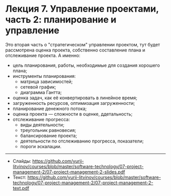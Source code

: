 # Лекция 7. Управление проектами, часть 2: планирование и управление

Это вторая часть о "стратегическом" управлении проектом, тут будет рассмотрена оценка проекта, собственно составление плана и отслеживание проекта. А именно:
- цель планирования, работы, необходимые для создания хорошего плана;
- инструменты планирования:
  - матрица зависимостей;
  - сетевой график;
  - диаграмма Гантта;
- оценка задач, как её конвертировать в линейное время;
- загруженность ресурсов, оптимизация загруженности;
- планирование денежного потока;
- оценка проекта — сложности в оценке, ддетальность;
- отслеживание прогресса:
  - виды деятельности;
  - треугольник равновесия;
  - балансирование проекта;
  - деятельности по отслеживанию прогресса, показатели;
  - пороги эскалации.

---

- Слайды: https://github.com/yurii-litvinov/courses/blob/master/software-technology/07-project-management-2/07-project-management-2-slides.pdf
- Текст: https://github.com/yurii-litvinov/courses/blob/master/software-technology/07-project-management-2/07-project-management-2-text.pdf